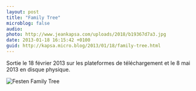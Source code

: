 ```yaml
---
layout: post
title: "Family Tree"
microblog: false
audio: 
photo: http://www.jeankapsa.com/uploads/2018/b19367d7a3.jpg
date: 2013-01-18 16:15:42 +0100
guid: http://kapsa.micro.blog/2013/01/18/family-tree.html
---
```

Sortie le 18 février 2013 sur les plateformes de téléchargement et le 8 mai 2013 en disque physique.

<img src="http://www.jeankapsa.com/uploads/2018/b19367d7a3.jpg" alt="Festen Family Tree"/>
